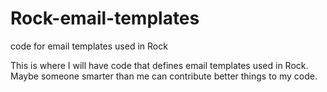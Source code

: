 # Rock-email-templates
code for email templates used in Rock

This is where I will have code that defines email templates used in Rock.
Maybe someone smarter than me can contribute better things to my code.
